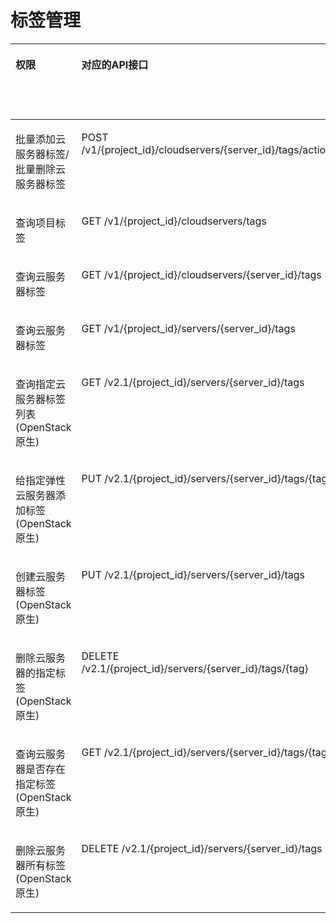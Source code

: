 # 标签管理<a name="ecs_06_0019"></a>

<a name="table4509123112811"></a>
<table><thead align="left"><tr id="row19509193152818"><th class="cellrowborder" valign="top" width="10.125102303285395%" id="mcps1.1.7.1.1"><p id="p1959712364512"><a name="p1959712364512"></a><a name="p1959712364512"></a>权限</p>
</th>
<th class="cellrowborder" valign="top" width="21.875365368876416%" id="mcps1.1.7.1.2"><p id="p8402164419019"><a name="p8402164419019"></a><a name="p8402164419019"></a>对应的API接口</p>
</th>
<th class="cellrowborder" valign="top" width="21.793522740558867%" id="mcps1.1.7.1.3"><p id="p2040214445018"><a name="p2040214445018"></a><a name="p2040214445018"></a>授权项（Action）</p>
</th>
<th class="cellrowborder" valign="top" width="18.90564714135391%" id="mcps1.1.7.1.4"><p id="p22519318453"><a name="p22519318453"></a><a name="p22519318453"></a>依赖的授权项</p>
</th>
<th class="cellrowborder" valign="top" width="10.709692505553607%" id="mcps1.1.7.1.5"><p id="p84029445019"><a name="p84029445019"></a><a name="p84029445019"></a>IAM项目</p>
<p id="p12578131324712"><a name="p12578131324712"></a><a name="p12578131324712"></a>(Project)</p>
</th>
<th class="cellrowborder" valign="top" width="16.590669940371797%" id="mcps1.1.7.1.6"><p id="p1999212348459"><a name="p1999212348459"></a><a name="p1999212348459"></a>企业项目</p>
<p id="p1026502118478"><a name="p1026502118478"></a><a name="p1026502118478"></a>(Enterprise Project)</p>
</th>
</tr>
</thead>
<tbody><tr id="row169138403108"><td class="cellrowborder" valign="top" width="10.125102303285395%" headers="mcps1.1.7.1.1 "><p id="p1835316215324"><a name="p1835316215324"></a><a name="p1835316215324"></a>批量添加云服务器标签/批量删除云服务器标签</p>
</td>
<td class="cellrowborder" valign="top" width="21.875365368876416%" headers="mcps1.1.7.1.2 "><p id="p613135211104"><a name="p613135211104"></a><a name="p613135211104"></a>POST  /v1/{project_id}/cloudservers/{server_id}/tags/action</p>
</td>
<td class="cellrowborder" valign="top" width="21.793522740558867%" headers="mcps1.1.7.1.3 "><p id="p5273124014252"><a name="p5273124014252"></a><a name="p5273124014252"></a>ecs:cloudServers:put</p>
</td>
<td class="cellrowborder" valign="top" width="18.90564714135391%" headers="mcps1.1.7.1.4 "><p id="p355051118342"><a name="p355051118342"></a><a name="p355051118342"></a>-</p>
</td>
<td class="cellrowborder" valign="top" width="10.709692505553607%" headers="mcps1.1.7.1.5 "><p id="p8354597291"><a name="p8354597291"></a><a name="p8354597291"></a>√</p>
</td>
<td class="cellrowborder" valign="top" width="16.590669940371797%" headers="mcps1.1.7.1.6 "><p id="p16354159132918"><a name="p16354159132918"></a><a name="p16354159132918"></a>√</p>
</td>
</tr>
<tr id="row528011248461"><td class="cellrowborder" valign="top" width="10.125102303285395%" headers="mcps1.1.7.1.1 "><p id="p13353162143218"><a name="p13353162143218"></a><a name="p13353162143218"></a>查询项目标签</p>
</td>
<td class="cellrowborder" valign="top" width="21.875365368876416%" headers="mcps1.1.7.1.2 "><p id="p162801924124620"><a name="p162801924124620"></a><a name="p162801924124620"></a>GET /v1/{project_id}/cloudservers/tags</p>
</td>
<td class="cellrowborder" valign="top" width="21.793522740558867%" headers="mcps1.1.7.1.3 "><p id="p1466177271"><a name="p1466177271"></a><a name="p1466177271"></a>ecs:cloudServers:list</p>
</td>
<td class="cellrowborder" valign="top" width="18.90564714135391%" headers="mcps1.1.7.1.4 "><p id="p16550171114347"><a name="p16550171114347"></a><a name="p16550171114347"></a>-</p>
</td>
<td class="cellrowborder" valign="top" width="10.709692505553607%" headers="mcps1.1.7.1.5 "><p id="p16488195512347"><a name="p16488195512347"></a><a name="p16488195512347"></a>√</p>
</td>
<td class="cellrowborder" valign="top" width="16.590669940371797%" headers="mcps1.1.7.1.6 "><p id="p10488155103418"><a name="p10488155103418"></a><a name="p10488155103418"></a>√</p>
</td>
</tr>
<tr id="row261813360"><td class="cellrowborder" valign="top" width="10.125102303285395%" headers="mcps1.1.7.1.1 "><p id="p1235311216328"><a name="p1235311216328"></a><a name="p1235311216328"></a>查询云服务器标签</p>
</td>
<td class="cellrowborder" valign="top" width="21.875365368876416%" headers="mcps1.1.7.1.2 "><p id="p958291073619"><a name="p958291073619"></a><a name="p958291073619"></a>GET /v1/{project_id}/cloudservers/{server_id}/tags</p>
</td>
<td class="cellrowborder" valign="top" width="21.793522740558867%" headers="mcps1.1.7.1.3 "><p id="p17605615112714"><a name="p17605615112714"></a><a name="p17605615112714"></a>ecs:cloudServers:get</p>
</td>
<td class="cellrowborder" valign="top" width="18.90564714135391%" headers="mcps1.1.7.1.4 "><p id="p1550181153411"><a name="p1550181153411"></a><a name="p1550181153411"></a>-</p>
</td>
<td class="cellrowborder" valign="top" width="10.709692505553607%" headers="mcps1.1.7.1.5 "><p id="p1727105693417"><a name="p1727105693417"></a><a name="p1727105693417"></a>√</p>
</td>
<td class="cellrowborder" valign="top" width="16.590669940371797%" headers="mcps1.1.7.1.6 "><p id="p157271556103417"><a name="p157271556103417"></a><a name="p157271556103417"></a>√</p>
</td>
</tr>
<tr id="row676275515115"><td class="cellrowborder" valign="top" width="10.125102303285395%" headers="mcps1.1.7.1.1 "><p id="p1135319253214"><a name="p1135319253214"></a><a name="p1135319253214"></a>查询云服务器标签</p>
</td>
<td class="cellrowborder" valign="top" width="21.875365368876416%" headers="mcps1.1.7.1.2 "><p id="p776319551911"><a name="p776319551911"></a><a name="p776319551911"></a>GET /v1/{project_id}/servers/{server_id}/tags</p>
</td>
<td class="cellrowborder" valign="top" width="21.793522740558867%" headers="mcps1.1.7.1.3 "><p id="p15340161212715"><a name="p15340161212715"></a><a name="p15340161212715"></a>ecs:servers:getTags</p>
</td>
<td class="cellrowborder" valign="top" width="18.90564714135391%" headers="mcps1.1.7.1.4 "><p id="p15551181113416"><a name="p15551181113416"></a><a name="p15551181113416"></a>-</p>
</td>
<td class="cellrowborder" valign="top" width="10.709692505553607%" headers="mcps1.1.7.1.5 "><p id="p18440111143510"><a name="p18440111143510"></a><a name="p18440111143510"></a>√</p>
</td>
<td class="cellrowborder" valign="top" width="16.590669940371797%" headers="mcps1.1.7.1.6 "><p id="p744091115351"><a name="p744091115351"></a><a name="p744091115351"></a>×</p>
</td>
</tr>
<tr id="row175291830184314"><td class="cellrowborder" valign="top" width="10.125102303285395%" headers="mcps1.1.7.1.1 "><p id="p53532219322"><a name="p53532219322"></a><a name="p53532219322"></a>查询指定云服务器标签列表(OpenStack原生)</p>
</td>
<td class="cellrowborder" valign="top" width="21.875365368876416%" headers="mcps1.1.7.1.2 "><p id="p4238141844315"><a name="p4238141844315"></a><a name="p4238141844315"></a>GET /v2.1/{project_id}/servers/{server_id}/tags</p>
</td>
<td class="cellrowborder" valign="top" width="21.793522740558867%" headers="mcps1.1.7.1.3 "><p id="p1761618162720"><a name="p1761618162720"></a><a name="p1761618162720"></a>ecs:servers:getTags</p>
</td>
<td class="cellrowborder" valign="top" width="18.90564714135391%" headers="mcps1.1.7.1.4 "><p id="p7712105275"><a name="p7712105275"></a><a name="p7712105275"></a>ecs:servers:get</p>
</td>
<td class="cellrowborder" valign="top" width="10.709692505553607%" headers="mcps1.1.7.1.5 "><p id="p8211013163519"><a name="p8211013163519"></a><a name="p8211013163519"></a>√</p>
</td>
<td class="cellrowborder" valign="top" width="16.590669940371797%" headers="mcps1.1.7.1.6 "><p id="p17211513163516"><a name="p17211513163516"></a><a name="p17211513163516"></a>×</p>
</td>
</tr>
<tr id="row553163014438"><td class="cellrowborder" valign="top" width="10.125102303285395%" headers="mcps1.1.7.1.1 "><p id="p2353182143213"><a name="p2353182143213"></a><a name="p2353182143213"></a>给指定弹性云服务器添加标签(OpenStack原生)</p>
</td>
<td class="cellrowborder" valign="top" width="21.875365368876416%" headers="mcps1.1.7.1.2 "><p id="p447082244315"><a name="p447082244315"></a><a name="p447082244315"></a>PUT /v2.1/{project_id}/servers/{server_id}/tags/{tag}</p>
</td>
<td class="cellrowborder" valign="top" width="21.793522740558867%" headers="mcps1.1.7.1.3 "><p id="p67717252713"><a name="p67717252713"></a><a name="p67717252713"></a>ecs:servers:setTags</p>
</td>
<td class="cellrowborder" valign="top" width="18.90564714135391%" headers="mcps1.1.7.1.4 "><p id="p175511611173411"><a name="p175511611173411"></a><a name="p175511611173411"></a>ecs:servers:get</p>
</td>
<td class="cellrowborder" valign="top" width="10.709692505553607%" headers="mcps1.1.7.1.5 "><p id="p173971515352"><a name="p173971515352"></a><a name="p173971515352"></a>√</p>
</td>
<td class="cellrowborder" valign="top" width="16.590669940371797%" headers="mcps1.1.7.1.6 "><p id="p83941516355"><a name="p83941516355"></a><a name="p83941516355"></a>×</p>
</td>
</tr>
<tr id="row1661113346435"><td class="cellrowborder" valign="top" width="10.125102303285395%" headers="mcps1.1.7.1.1 "><p id="p1635314293214"><a name="p1635314293214"></a><a name="p1635314293214"></a>创建云服务器标签(OpenStack原生)</p>
</td>
<td class="cellrowborder" valign="top" width="21.875365368876416%" headers="mcps1.1.7.1.2 "><p id="p988313810430"><a name="p988313810430"></a><a name="p988313810430"></a>PUT /v2.1/{project_id}/servers/{server_id}/tags</p>
</td>
<td class="cellrowborder" valign="top" width="21.793522740558867%" headers="mcps1.1.7.1.3 "><p id="p176826545265"><a name="p176826545265"></a><a name="p176826545265"></a>ecs:servers:setTags</p>
</td>
<td class="cellrowborder" valign="top" width="18.90564714135391%" headers="mcps1.1.7.1.4 "><p id="p13451165392614"><a name="p13451165392614"></a><a name="p13451165392614"></a>ecs:servers:get</p>
</td>
<td class="cellrowborder" valign="top" width="10.709692505553607%" headers="mcps1.1.7.1.5 "><p id="p1638621617356"><a name="p1638621617356"></a><a name="p1638621617356"></a>√</p>
</td>
<td class="cellrowborder" valign="top" width="16.590669940371797%" headers="mcps1.1.7.1.6 "><p id="p17386191623510"><a name="p17386191623510"></a><a name="p17386191623510"></a>×</p>
</td>
</tr>
<tr id="row105321930104310"><td class="cellrowborder" valign="top" width="10.125102303285395%" headers="mcps1.1.7.1.1 "><p id="p835312183219"><a name="p835312183219"></a><a name="p835312183219"></a>删除云服务器的指定标签(OpenStack原生)</p>
</td>
<td class="cellrowborder" valign="top" width="21.875365368876416%" headers="mcps1.1.7.1.2 "><p id="p127395094318"><a name="p127395094318"></a><a name="p127395094318"></a>DELETE /v2.1/{project_id}/servers/{server_id}/tags/{tag}</p>
</td>
<td class="cellrowborder" valign="top" width="21.793522740558867%" headers="mcps1.1.7.1.3 "><p id="p1332614742618"><a name="p1332614742618"></a><a name="p1332614742618"></a>ecs:servers:setTags</p>
</td>
<td class="cellrowborder" valign="top" width="18.90564714135391%" headers="mcps1.1.7.1.4 "><p id="p6551161110343"><a name="p6551161110343"></a><a name="p6551161110343"></a>ecs:servers:get</p>
</td>
<td class="cellrowborder" valign="top" width="10.709692505553607%" headers="mcps1.1.7.1.5 "><p id="p1698661713355"><a name="p1698661713355"></a><a name="p1698661713355"></a>√</p>
</td>
<td class="cellrowborder" valign="top" width="16.590669940371797%" headers="mcps1.1.7.1.6 "><p id="p14986121714357"><a name="p14986121714357"></a><a name="p14986121714357"></a>×</p>
</td>
</tr>
<tr id="row353283018431"><td class="cellrowborder" valign="top" width="10.125102303285395%" headers="mcps1.1.7.1.1 "><p id="p16353226323"><a name="p16353226323"></a><a name="p16353226323"></a>查询云服务器是否存在指定标签(OpenStack原生)</p>
</td>
<td class="cellrowborder" valign="top" width="21.875365368876416%" headers="mcps1.1.7.1.2 "><p id="p181272014417"><a name="p181272014417"></a><a name="p181272014417"></a>GET /v2.1/{project_id}/servers/{server_id}/tags/{tag}</p>
</td>
<td class="cellrowborder" valign="top" width="21.793522740558867%" headers="mcps1.1.7.1.3 "><p id="p659164019263"><a name="p659164019263"></a><a name="p659164019263"></a>ecs:servers:getTags</p>
</td>
<td class="cellrowborder" valign="top" width="18.90564714135391%" headers="mcps1.1.7.1.4 "><p id="p17551171118346"><a name="p17551171118346"></a><a name="p17551171118346"></a>ecs:servers:get</p>
</td>
<td class="cellrowborder" valign="top" width="10.709692505553607%" headers="mcps1.1.7.1.5 "><p id="p152581918359"><a name="p152581918359"></a><a name="p152581918359"></a>√</p>
</td>
<td class="cellrowborder" valign="top" width="16.590669940371797%" headers="mcps1.1.7.1.6 "><p id="p025919143513"><a name="p025919143513"></a><a name="p025919143513"></a>×</p>
</td>
</tr>
<tr id="row10532193004319"><td class="cellrowborder" valign="top" width="10.125102303285395%" headers="mcps1.1.7.1.1 "><p id="p1735382193216"><a name="p1735382193216"></a><a name="p1735382193216"></a>删除云服务器所有标签(OpenStack原生)</p>
</td>
<td class="cellrowborder" valign="top" width="21.875365368876416%" headers="mcps1.1.7.1.2 "><p id="p7726121014414"><a name="p7726121014414"></a><a name="p7726121014414"></a>DELETE /v2.1/{project_id}/servers/{server_id}/tags</p>
</td>
<td class="cellrowborder" valign="top" width="21.793522740558867%" headers="mcps1.1.7.1.3 "><p id="p1781833432619"><a name="p1781833432619"></a><a name="p1781833432619"></a>ecs:servers:setTags</p>
</td>
<td class="cellrowborder" valign="top" width="18.90564714135391%" headers="mcps1.1.7.1.4 "><p id="p25511311183410"><a name="p25511311183410"></a><a name="p25511311183410"></a>ecs:servers:get</p>
</td>
<td class="cellrowborder" valign="top" width="10.709692505553607%" headers="mcps1.1.7.1.5 "><p id="p102651820163512"><a name="p102651820163512"></a><a name="p102651820163512"></a>√</p>
</td>
<td class="cellrowborder" valign="top" width="16.590669940371797%" headers="mcps1.1.7.1.6 "><p id="p1926512013352"><a name="p1926512013352"></a><a name="p1926512013352"></a>×</p>
</td>
</tr>
</tbody>
</table>

